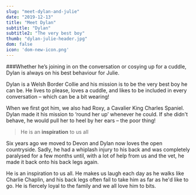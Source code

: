 ```yaml
---
slug: "meet-dylan-and-julie"
date: "2019-12-13"
title: "Meet Dylan"
subtitle: "Dylan"
subtitle2: "The very best boy"
thumb: "dylan-julie-header.jpg"
dom: false
icon: 'dom-new-icon.png'
---
```


###Whether he’s joining in on the conversation or cosying up for a cuddle, Dylan is always on his best behaviour for Julie.

Dylan is a Welsh Border Collie and his mission is to be the very best boy he can be. He lives to please, loves a cuddle, and likes to be included in every conversation – which can be a bit wearing!

When we first got him, we also had Roxy, a Cavalier King Charles Spaniel. Dylan made it his mission to ‘round her up’ whenever he could. If she didn't behave, he would pull her to heel by her ears – the poor thing! 

> He is an **inspiration** to us all

Six years ago we moved to Devon and Dylan now loves the open countryside. Sadly, he had a whiplash injury to his back and was completely paralysed for a few months until, with a lot of help from us and the vet, he made it back onto his back legs again.

He is an inspiration to us all. He makes us laugh each day as he walks like Charlie Chaplin, and his back legs often fail to take him as far as he'd like to go. He is fiercely loyal to the family and we all love him to bits.